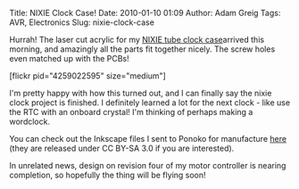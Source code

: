 Title: NIXIE Clock Case!
Date: 2010-01-10 01:09
Author: Adam Greig
Tags: AVR, Electronics
Slug: nixie-clock-case

Hurrah! The laser cut acrylic for my [NIXIE tube clock case][]arrived
this morning, and amazingly all the parts fit together nicely. The screw
holes even matched up with the PCBs!

[flickr pid="4259022595" size="medium"]

I'm pretty happy with how this turned out, and I can finally say the
nixie clock project is finished. I definitely learned a lot for the next
clock - like use the RTC with an onboard crystal! I'm thinking of
perhaps making a wordclock.

You can check out the Inkscape files I sent to Ponoko for manufacture
[here][] (they are released under CC BY-SA 3.0 if you are interested).

In unrelated news, design on revision four of my motor controller is
nearing completion, so hopefully the thing will be flying soon!

  [NIXIE tube clock case]: http://negativeacknowledge.com/2009/09/nixie-clock/
  [here]: https://randomskk.net/projects/nixie_clock/nixie_case_design.zip
